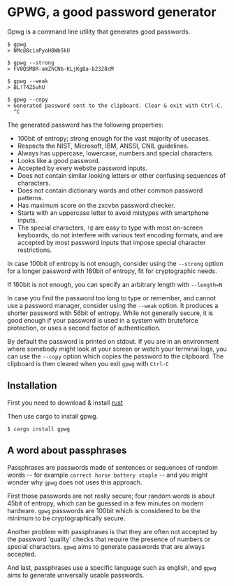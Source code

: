 # GPWG, a good password generator

Gpwg is a command line utility that generates good passwords.

```
$ gpwg
> NMc@8ciaPyoH8WbSkU

$ gpwg --strong
> FV8QSMBR-amZhCNb-KLjKgBa-b2328cM

$ gpwg --weak
> BL!74Z5vhU

$ gpwg --copy
> Generated password sent to the clipboard. Clear & exit with Ctrl-C.
  ^C
```


The generated password has the following properties:

- 100bit of entropy; strong enough for the vast majority of usecases.
- Respects the NIST, Microsoft, IBM, ANSSI, CNIL guidelines.
- Always has uppercase, lowercase, numbers and special characters.
- Looks like a good password.
- Accepted by every website password inputs.
- Does not contain similar looking letters or other confusing sequences of characters.
- Does not contain dictionary words and other common password patterns.
- Has maximum score on the zxcvbn password checker.
- Starts with an uppercase letter to avoid mistypes with smartphone inputs.
- The special characters, `!@` are easy to type with most on-screen keyboards,
  do not interfere with various text encoding formats, and are accepted by most
  password inputs that impose special character restrictions.

In case 100bit of entropy is not enough, consider using the `--strong` option for
a longer password with 160bit of entropy, fit for cryptographic needs.

If 160bit is not enough, you can specify an arbitrary length with `--length=N`

In case you find the password too long to type or remember, and cannot use a password
manager, consider using the `--weak` option. It produces a shorter password with 56bit
of entropy. While not generally secure, it is good enough if your password is used in a
system with bruteforce protection, or uses a second factor of authentication.

By default the password is printed on stdout. If you are in an environment where somebody
might look at your screen or watch your terminal logs, you can use the `--copy` option which
copies the password to the clipboard. The clipboard is then cleared when you exit `gpwg` with
`Ctrl-C`

## Installation

First you need to download & install [rust](https://www.rust-lang.org/tools/install)

Then use cargo to install gpwg.

```
$ cargo install gpwg
```

## A word about passphrases

Passphrases are passwords made of sentences or sequences of random words -- for example `correct horse battery staple` --
and you might wonder why `gpwg` does not uses this approach.

First those passwords are not really secure; four random words is about 45bit of entropy, which can be guessed in a few minutes
on modern hardware. `gpwg` passwords are 100bit which is considered to be the minimum to be cryptographically secure.

Another problem with passphrases is that they are often not accepted by the password 'quality' checks that require
the presence of numbers or special characters. `gpwg` aims to generate passwords that are always accepted.

And last, passphrases use a specific language such as english, and `gpwg` aims to generate universally usable passwords.
